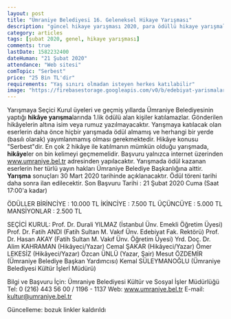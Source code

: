 ```yaml
---
layout: post
title: "Ümraniye Belediyesi 16. Geleneksel Hikaye Yarışması"
description: "güncel hikaye yarışması 2020, para ödüllü hikaye yarışmaları 2020, öykü yarışması"
category: articles
tags: [şubat 2020, genel, hikaye yarışması]
comments: true
lastDate: 1582232400
dateHuman: "21 Şubat 2020"
attendance: "Web sitesi"
comTopic: "Serbest"
price: "25 Bin TL'dir"
requirements: "Yaş sınırı olmadan isteyen herkes katılabilir"
image: "https://firebasestorage.googleapis.com/v0/b/edebiyat-yarismalari.appspot.com/o/16-umraniye-hikaye-yarismasi-2020.jpg?alt=media&token=4725de49-e6c4-494c-a474-0de7a363a6d2"
---
```


Yarışmaya Seçici Kurul üyeleri ve geçmiş yıllarda Ümraniye Belediyesinin yaptığı **hikâye yarışma**larında 1.lik ödülü alan kişiler katılamazlar.
Gönderilen hikâyelerin altına isim veya rumuz yazılmayacaktır.
Yarışmaya katılacak olan eserlerin daha önce hiçbir yarışmada ödül almamış ve herhangi bir yerde (basılı olarak) yayımlanmamış olması gerekmektedir.
Hikâye konusu "Serbest"dir.
En çok 2 hikâye ile katılmanın mümkün olduğu yarışmada, **hikâye**ler on bin kelimeyi geçmemelidir.
Başvuru yalnızca internet üzerinden www.umraniye.bel.tr adresinden yapılacaktır.
Yarışmada ödül kazanan eserlerin her türlü yayın hakları Ümraniye Belediye Başkanlığına aittir.
**Yarışma** sonuçları 30 Mart 2020 tarihinde açıklanacaktır.
Ödül töreni tarihi daha sonra ilan edilecektir.
Son Başvuru Tarihi :  21 Şubat 2020 Cuma (Saat 17:00'a kadar)

ÖDÜLLER
BİRİNCİYE : 10.000 TL
İKİNCİYE  : 7.500 TL
ÜÇÜNCÜYE  : 5.000 TL
MANSİYONLAR : 2.500 TL

SEÇİCİ KURUL:
Prof. Dr. Durali YILMAZ (İstanbul Ünv. Emekli Öğretim Üyesi)
Prof. Dr. Fatih ANDI (Fatih Sultan M. Vakıf Ünv. Edebiyat Fak. Rektörü)
Prof. Dr. Hasan AKAY (Fatih Sultan M. Vakıf Ünv. Öğretim Üyesi)
Yrd. Doç. Dr. Alim KAHRAMAN (Hikâyeci/Yazar)
Cemal ŞAKAR (Hikâyeci/Yazar)
Ömer LEKESİZ (Hikâyeci/Yazar)
Özcan ÜNLÜ (Yazar, Şair)
Mesut ÖZDEMİR (Ümraniye Belediye Başkan Yardımcısı)
Kemal SÜLEYMANOĞLU (Ümraniye Belediyesi Kültür İşlerİ Müdürü)

Bilgi ve Başvuru İçin: Ümraniye Belediyesi Kültür ve Sosyal İşler Müdürlüğü
Tel: 0 (216) 443 56 00 / 1196 - 1137
Web: www.umraniye.bel.tr
E-mail: kultur@umraniye.bel.tr

Güncelleme: bozuk linkler kaldırıldı